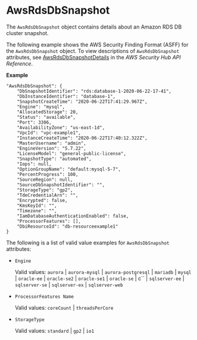# AwsRdsDbSnapshot<a name="asff-resourcedetails-awsrdsdbsnapshot"></a>

The `AwsRdsDbSnapshot` object contains details about an Amazon RDS DB cluster snapshot\.

The following example shows the AWS Security Finding Format \(ASFF\) for the `AwsRdsDbSnapshot` object\. To view descriptions of `AwsRdsDbSnapshot` attributes, see [AwsRdsDbSnapshotDetails](https://docs.aws.amazon.com/securityhub/1.0/APIReference/API_AwsRdsDbSnapshotDetails.html) in the *AWS Security Hub API Reference*\.

**Example**

```
"AwsRdsDbSnapshot": {
    "DbSnapshotIdentifier": "rds:database-1-2020-06-22-17-41",
    "DbInstanceIdentifier": "database-1",
    "SnapshotCreateTime": "2020-06-22T17:41:29.967Z",
    "Engine": "mysql",
    "AllocatedStorage": 20,
    "Status": "available",
    "Port": 3306,
    "AvailabilityZone": "us-east-1d",
    "VpcId": "vpc-example1",
    "InstanceCreateTime": "2020-06-22T17:40:12.322Z",
    "MasterUsername": "admin",
    "EngineVersion": "5.7.22",
    "LicenseModel": "general-public-license",
    "SnapshotType": "automated",
    "Iops": null,
    "OptionGroupName": "default:mysql-5-7",
    "PercentProgress": 100,
    "SourceRegion": null,
    "SourceDbSnapshotIdentifier": "",
    "StorageType": "gp2",
    "TdeCredentialArn": "",
    "Encrypted": false,
    "KmsKeyId": "",
    "Timezone": "",
    "IamDatabaseAuthenticationEnabled": false,
    "ProcessorFeatures": [],
    "DbiResourceId": "db-resourceexample1"
}
```

The following is a list of valid value examples for `AwsRdsDbSnapshot` attributes:
+ `Engine`

  Valid values: `aurora` \| `aurora-mysql` \| `aurora-postgresql` \| `mariadb` \| `mysql` \| `oracle-ee` \| `oracle-se2` \| `oracle-se1` \| `oracle-se` \| c`` \| `sqlserver-ee` \| `sqlserver-se` \| `sqlserver-ex` \| `sqlserver-web`
+ `ProcessorFeatures Name`

  Valid values: `coreCount` \| `threadsPerCore`
+ `StorageType`

  Valid values: `standard` \| `gp2` \| `io1`